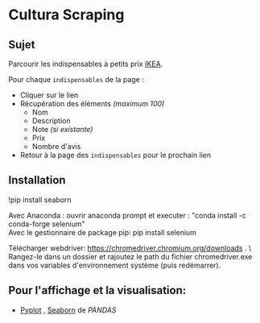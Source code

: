 # Cultura Scraping

## Sujet
Parcourir les indispensables à petits prix [IKEA](https://www.ikea.com/fr/fr/campaigns/les-indispensables-a-petits-prix-pub0d9cd6c0?icid=fr|20210315|menu|indispensables).

Pour chaque `indispensables` de la page :
- Cliquer sur le lien
- Récupération des éléments *(maximum 100)*
    - Nom
    - Description
    - Note *(si existante)*
    - Prix
    - Nombre d'avis
- Retour à la page des `indispensables` pour le prochain lien

## Installation
!pip install seaborn

Avec Anaconda : ouvrir anaconda prompt et executer : "conda install -c conda-forge selenium" \
Avec le gestionnaire de package pip:  pip install selenium

Télécharger webdriver: https://chromedriver.chromium.org/downloads . \ 
Rangez-le dans un dossier et rajoutez le path du fichier chromedriver.exe dans vos variables d'environnement système (puis redémarrer).

## Pour l'affichage et la visualisation:
- [Pyplot](https://pandas.pydata.org/pandas-docs/stable/user_guide/visualization.html) , [Seaborn](https://seaborn.pydata.org/introduction.html)  de *PANDAS*
